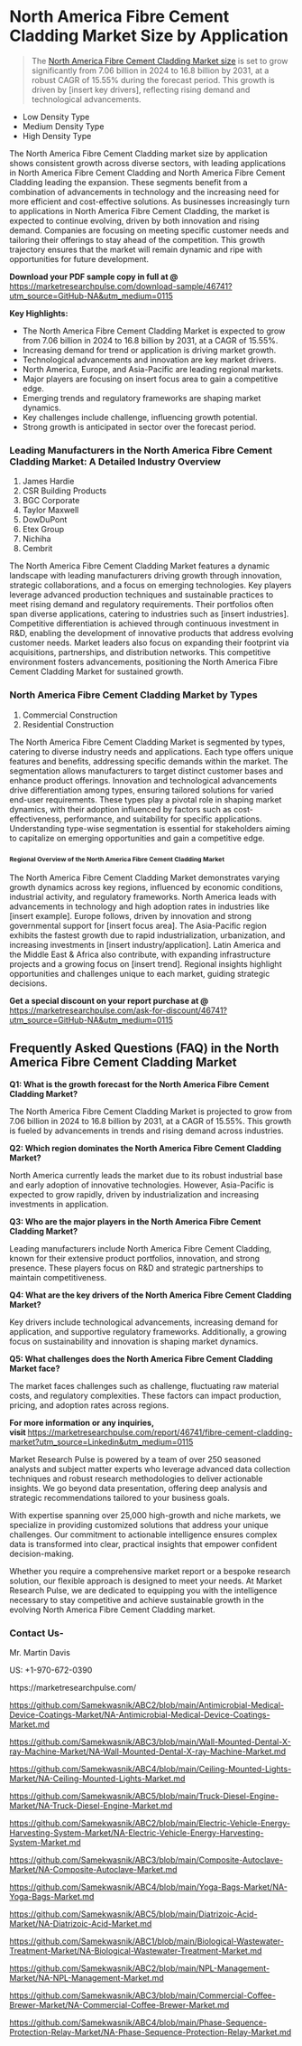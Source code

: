<h1>North America Fibre Cement Cladding Market&nbsp;Size by Application</h1><blockquote><p>The <a href="https://marketresearchpulse.com/download-sample/46741?utm_source=GitHub-NA&amp;utm_medium=0115">North America Fibre Cement Cladding Market size</a> is set to grow significantly from 7.06 billion in 2024 to 16.8 billion by 2031, at a robust CAGR of 15.55% during the forecast period. This growth is driven by [insert key drivers], reflecting rising demand and technological advancements.</p></blockquote><ul><li>Low Density Type<li> Medium Density Type<li> High Density Type</li></ul><p>The North America Fibre Cement Cladding market size by application shows consistent growth across diverse sectors, with leading applications in North America Fibre Cement Cladding and North America Fibre Cement Cladding leading the expansion. These segments benefit from a combination of advancements in technology and the increasing need for more efficient and cost-effective solutions. As businesses increasingly turn to applications in North America Fibre Cement Cladding, the market is expected to continue evolving, driven by both innovation and rising demand. Companies are focusing on meeting specific customer needs and tailoring their offerings to stay ahead of the competition. This growth trajectory ensures that the market will remain dynamic and ripe with opportunities for future development.</p><p><strong>Download your PDF sample copy in full at @ </strong><a href="https://marketresearchpulse.com/download-sample/46741?utm_source=GitHub-NA&amp;utm_medium=0115">https://marketresearchpulse.com/download-sample/46741?utm_source=GitHub-NA&amp;utm_medium=0115</a></p><p><strong>Key Highlights: </strong></p><ul><li>The North America Fibre Cement Cladding Market is expected to grow from 7.06 billion in 2024 to 16.8 billion by 2031, at a CAGR of 15.55%.</li><li>Increasing demand for trend or application is driving market growth.</li><li>Technological advancements and innovation are key market drivers.</li><li>North America, Europe, and Asia-Pacific are leading regional markets.</li><li>Major players are focusing on insert focus area to gain a competitive edge.</li><li>Emerging trends and regulatory frameworks are shaping market dynamics.</li><li>Key challenges include challenge, influencing growth potential.</li><li>Strong growth is anticipated in sector over the forecast period.</li></ul><h3>Leading Manufacturers in the North America Fibre Cement Cladding Market: A Detailed Industry Overview</h3><ol><li>James Hardie</li><li>CSR Building Products</li><li>BGC Corporate</li><li>Taylor Maxwell</li><li>DowDuPont</li><li>Etex Group</li><li>Nichiha</li><li>Cembrit</li></ol><div class="flex max-w-full flex-col flex-grow"><div class="min-h-8 text-message flex w-full flex-col items-end gap-2 whitespace-normal break-words [.text-message+&amp;]:mt-5" dir="auto" data-message-author-role="assistant" data-message-id="fd8432e4-4910-450d-b182-61b7bfb0a01f" data-message-model-slug="gpt-4o"><div class="flex w-full flex-col gap-1 empty:hidden first:pt-[3px]"><div class="markdown prose w-full break-words dark:prose-invert light"><p>The North America Fibre Cement Cladding Market features a dynamic landscape with leading manufacturers driving growth through innovation, strategic collaborations, and a focus on emerging technologies. Key players leverage advanced production techniques and sustainable practices to meet rising demand and regulatory requirements. Their portfolios often span diverse applications, catering to industries such as [insert industries]. Competitive differentiation is achieved through continuous investment in R&amp;D, enabling the development of innovative products that address evolving customer needs. Market leaders also focus on expanding their footprint via acquisitions, partnerships, and distribution networks. This competitive environment fosters advancements, positioning the North America Fibre Cement Cladding Market for sustained growth.</p></div></div></div></div><h3>North America Fibre Cement Cladding Market by Types</h3><ol><li>Commercial Construction<li> Residential Construction</li></ol><div class="flex max-w-full flex-col flex-grow"><div class="min-h-8 text-message flex w-full flex-col items-end gap-2 whitespace-normal break-words [.text-message+&amp;]:mt-5" dir="auto" data-message-author-role="assistant" data-message-id="084470be-0bb7-4664-bddf-5156b4f41249" data-message-model-slug="gpt-4o-mini"><div class="flex w-full flex-col gap-1 empty:hidden first:pt-[3px]"><div class="markdown prose w-full break-words dark:prose-invert light"><p>The North America Fibre Cement Cladding Market is segmented by types, catering to diverse industry needs and applications. Each type offers unique features and benefits, addressing specific demands within the market. The segmentation allows manufacturers to target distinct customer bases and enhance product offerings. Innovation and technological advancements drive differentiation among types, ensuring tailored solutions for varied end-user requirements. These types play a pivotal role in shaping market dynamics, with their adoption influenced by factors such as cost-effectiveness, performance, and suitability for specific applications. Understanding type-wise segmentation is essential for stakeholders aiming to capitalize on emerging opportunities and gain a competitive edge.</p></div></div></div></div><h3><span style="font-size: 11px;">Regional Overview of the North America Fibre Cement Cladding Market</span></h3><div class="flex max-w-full flex-col flex-grow"><div class="min-h-8 text-message flex w-full flex-col items-end gap-2 whitespace-normal break-words [.text-message+&amp;]:mt-5" dir="auto" data-message-author-role="assistant" data-message-id="e9038762-ce64-4e30-91c9-9bd413514231" data-message-model-slug="gpt-4o-mini"><div class="flex w-full flex-col gap-1 empty:hidden first:pt-[3px]"><div class="markdown prose w-full break-words dark:prose-invert light"><p>The North America Fibre Cement Cladding Market demonstrates varying growth dynamics across key regions, influenced by economic conditions, industrial activity, and regulatory frameworks. North America leads with advancements in technology and high adoption rates in industries like [insert example]. Europe follows, driven by innovation and strong governmental support for [insert focus area]. The Asia-Pacific region exhibits the fastest growth due to rapid industrialization, urbanization, and increasing investments in [insert industry/application]. Latin America and the Middle East &amp; Africa also contribute, with expanding infrastructure projects and a growing focus on [insert trend]. Regional insights highlight opportunities and challenges unique to each market, guiding strategic decisions.</p></div></div></div></div><p><strong>Get a special discount on your report purchase at @ </strong><a href="https://marketresearchpulse.com/ask-for-discount/46741?utm_source=GitHub-NA&amp;utm_medium=0115">https://marketresearchpulse.com/ask-for-discount/46741?utm_source=GitHub-NA&amp;utm_medium=0115</a></p><h2>Frequently Asked Questions (FAQ) in the North America Fibre Cement Cladding Market</h2><p><strong>Q1: What is the growth forecast for the North America Fibre Cement Cladding Market?</strong></p><p>The North America Fibre Cement Cladding Market is projected to grow from 7.06 billion in 2024 to 16.8 billion by 2031, at a CAGR of 15.55%. This growth is fueled by advancements in trends and rising demand across industries.</p><p><strong>Q2: Which region dominates the North America Fibre Cement Cladding Market?</strong></p><p>North America currently leads the market due to its robust industrial base and early adoption of innovative technologies. However, Asia-Pacific is expected to grow rapidly, driven by industrialization and increasing investments in application.</p><p><strong>Q3: Who are the major players in the North America Fibre Cement Cladding Market?</strong></p><p>Leading manufacturers include North America Fibre Cement Cladding, known for their extensive product portfolios, innovation, and strong presence. These players focus on R&amp;D and strategic partnerships to maintain competitiveness.</p><p><strong>Q4: What are the key drivers of the North America Fibre Cement Cladding Market?</strong></p><p>Key drivers include technological advancements, increasing demand for application, and supportive regulatory frameworks. Additionally, a growing focus on sustainability and innovation is shaping market dynamics.</p><p><strong>Q5: What challenges does the North America Fibre Cement Cladding Market face?</strong></p><p>The market faces challenges such as challenge, fluctuating raw material costs, and regulatory complexities. These factors can impact production, pricing, and adoption rates across regions.</p><p><strong>For more information or any inquiries, visit&nbsp;</strong><a href="https://marketresearchpulse.com/report/46741/fibre-cement-cladding-market?utm_source=Linkedin&utm_medium=0115">https://marketresearchpulse.com/report/46741/fibre-cement-cladding-market?utm_source=Linkedin&utm_medium=0115</a></p><p>Market Research Pulse is powered by a team of over 250 seasoned analysts and subject matter experts who leverage advanced data collection techniques and robust research methodologies to deliver actionable insights. We go beyond data presentation, offering deep analysis and strategic recommendations tailored to your business goals.</p><p>With expertise spanning over 25,000 high-growth and niche markets, we specialize in providing customized solutions that address your unique challenges. Our commitment to actionable intelligence ensures complex data is transformed into clear, practical insights that empower confident decision-making.</p><p>Whether you require a comprehensive market report or a bespoke research solution, our flexible approach is designed to meet your needs. At Market Research Pulse, we are dedicated to equipping you with the intelligence necessary to stay competitive and achieve sustainable growth in the evolving North America Fibre Cement Cladding market.</p><h3><strong>Contact Us-</strong></h3><p>Mr. Martin Davis</p><p>US: +1-970-672-0390</p><p>https://marketresearchpulse.com/</p><p><a href="https://github.com/Samekwasnik/ABC2/blob/main/Antimicrobial-Medical-Device-Coatings-Market/NA-Antimicrobial-Medical-Device-Coatings-Market.md">https://github.com/Samekwasnik/ABC2/blob/main/Antimicrobial-Medical-Device-Coatings-Market/NA-Antimicrobial-Medical-Device-Coatings-Market.md</a></p><p><a href="https://github.com/Samekwasnik/ABC3/blob/main/Wall-Mounted-Dental-X-ray-Machine-Market/NA-Wall-Mounted-Dental-X-ray-Machine-Market.md">https://github.com/Samekwasnik/ABC3/blob/main/Wall-Mounted-Dental-X-ray-Machine-Market/NA-Wall-Mounted-Dental-X-ray-Machine-Market.md</a></p><p><a href="https://github.com/Samekwasnik/ABC4/blob/main/Ceiling-Mounted-Lights-Market/NA-Ceiling-Mounted-Lights-Market.md">https://github.com/Samekwasnik/ABC4/blob/main/Ceiling-Mounted-Lights-Market/NA-Ceiling-Mounted-Lights-Market.md</a></p><p><a href="https://github.com/Samekwasnik/ABC5/blob/main/Truck-Diesel-Engine-Market/NA-Truck-Diesel-Engine-Market.md">https://github.com/Samekwasnik/ABC5/blob/main/Truck-Diesel-Engine-Market/NA-Truck-Diesel-Engine-Market.md</a></p><p><a href="https://github.com/Samekwasnik/ABC2/blob/main/Electric-Vehicle-Energy-Harvesting-System-Market/NA-Electric-Vehicle-Energy-Harvesting-System-Market.md">https://github.com/Samekwasnik/ABC2/blob/main/Electric-Vehicle-Energy-Harvesting-System-Market/NA-Electric-Vehicle-Energy-Harvesting-System-Market.md</a></p><p><a href="https://github.com/Samekwasnik/ABC3/blob/main/Composite-Autoclave-Market/NA-Composite-Autoclave-Market.md">https://github.com/Samekwasnik/ABC3/blob/main/Composite-Autoclave-Market/NA-Composite-Autoclave-Market.md</a></p><p><a href="https://github.com/Samekwasnik/ABC4/blob/main/Yoga-Bags-Market/NA-Yoga-Bags-Market.md">https://github.com/Samekwasnik/ABC4/blob/main/Yoga-Bags-Market/NA-Yoga-Bags-Market.md</a></p><p><a href="https://github.com/Samekwasnik/ABC5/blob/main/Diatrizoic-Acid-Market/NA-Diatrizoic-Acid-Market.md">https://github.com/Samekwasnik/ABC5/blob/main/Diatrizoic-Acid-Market/NA-Diatrizoic-Acid-Market.md</a></p><p><a href="https://github.com/Samekwasnik/ABC1/blob/main/Biological-Wastewater-Treatment-Market/NA-Biological-Wastewater-Treatment-Market.md">https://github.com/Samekwasnik/ABC1/blob/main/Biological-Wastewater-Treatment-Market/NA-Biological-Wastewater-Treatment-Market.md</a></p><p><a href="https://github.com/Samekwasnik/ABC2/blob/main/NPL-Management-Market/NA-NPL-Management-Market.md">https://github.com/Samekwasnik/ABC2/blob/main/NPL-Management-Market/NA-NPL-Management-Market.md</a></p><p><a href="https://github.com/Samekwasnik/ABC3/blob/main/Commercial-Coffee-Brewer-Market/NA-Commercial-Coffee-Brewer-Market.md">https://github.com/Samekwasnik/ABC3/blob/main/Commercial-Coffee-Brewer-Market/NA-Commercial-Coffee-Brewer-Market.md</a></p><p><a href="https://github.com/Samekwasnik/ABC4/blob/main/Phase-Sequence-Protection-Relay-Market/NA-Phase-Sequence-Protection-Relay-Market.md">https://github.com/Samekwasnik/ABC4/blob/main/Phase-Sequence-Protection-Relay-Market/NA-Phase-Sequence-Protection-Relay-Market.md</a></p>

